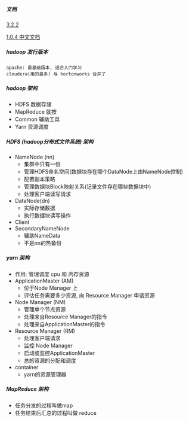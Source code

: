 ##### 文档

[3.2.2](https://hadoop.apache.org/docs/r3.3.1/)

[1.0.4 中文文档](http://hadoop.apache.org/docs/r1.0.4/cn/hdfs_design.html)

##### hadoop  发行版本

```
apache: 最基础版本, 适合入门学习
cloudera(用的最多) 与 hortonworks 合并了
```

##### hadoop 架构

- HDFS 数据存储
- MapReduce 就按
- Common 辅助工具
- Yarn 资源调度

##### HDFS (hadoop分布式文件系统) 架构

- NameNode (nn)
  - 集群中只有一份
  - 管理HDFS命名空间(数据块存在哪个DataNode上由NameNode控制)
  - 配置副本策略
  - 管理数据块Block映射关系(记录文件存在哪些数据块中)
  - 处理客户端读写请求
- DataNode(dn)
  - 实际存储数据
  - 执行数据块读写操作
- Client
- SecondaryNameNode
  - 辅助NameData
  - 不是nn的热备份

##### yarn 架构

- 作用: 管理调度 cpu 和 内存资源
- ApplicationMaster (AM)
  - 位于Node Manager 上
  - 评估任务需要多少资源, 向 Resource Manager 申请资源
- Node Manager (NM)
  - 管理单个节点资源
  - 处理来自Resource Manager的指令
  - 处理来自ApplicationMaster的指令
- Resource Manager (RM)
  - 处理客户端请求
  - 监控	Node Manager 
  - 启动或监控ApplicationMaster
  - 总的资源的分配和调度
- container
  - yarn的资源管理器

##### MapReduce 架构

- 任务分发的过程叫做map
- 任务结束后汇总的过程叫做 reduce



